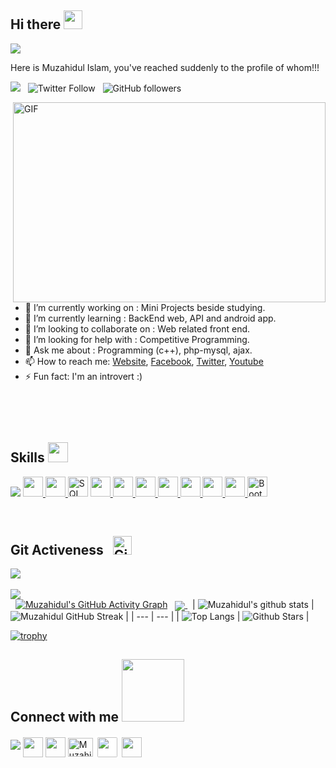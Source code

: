 ### <h2>Hi there <img src="https://raw.githubusercontent.com/MartinHeinz/MartinHeinz/master/wave.gif" width="30px"></h2>


<img src="https://user-images.githubusercontent.com/73097560/115834477-dbab4500-a447-11eb-908a-139a6edaec5c.gif">

Here is Muzahidul Islam, you've reached suddenly to the profile of whom!!!
<br>

![](https://visitor-badge.glitch.me/badge?page_id=muzahidul190) &nbsp;
![Twitter Follow](https://img.shields.io/twitter/follow/muzahidul190?label=Follow)  &nbsp;
![GitHub followers](https://img.shields.io/github/followers/muzahidul190?label=Follow&style=social)


<img align="right" alt="GIF" src="https://github.com/abhisheknaiidu/abhisheknaiidu/blob/master/code.gif?raw=true" width="500" height="320" />

- 🔭 I’m currently working on : Mini Projects beside studying.
- 🌱 I’m currently learning : BackEnd web, API and android app.
- 👯 I’m looking to collaborate on : Web related front end.
- 🤔 I’m looking for help with : Competitive Programming.
- 💬 Ask me about : Programming (c++), php-mysql, ajax.
- 📫 How to reach me: [Website](https://muzahidul190.com), [Facebook](https://facebook.com/Muzahidul190), [Twitter](https://twitter.com/muzahidul190), [Youtube](https://youtube.com/Muzahidul190)
- ⚡ Fun fact: I'm an introvert :)
<br><p>&nbsp;</p><br>
<h2> Skills <img src = "https://media2.giphy.com/media/QssGEmpkyEOhBCb7e1/giphy.gif?cid=ecf05e47a0n3gi1bfqntqmob8g9aid1oyj2wr3ds3mg700bl&rid=giphy.gif" width = 32px> </h2>
<img src="https://user-images.githubusercontent.com/73097560/115834477-dbab4500-a447-11eb-908a-139a6edaec5c.gif">
<a href= # > <img width ='32px' src ='https://raw.githubusercontent.com/rahulbanerjee26/githubAboutMeGenerator/main/icons/javascript.svg'> </a>
<a href= # > <img width ='32px' src ='https://i.ibb.co/LzmYpDX/146-1466902-php-logo-png-transparent-php-logo-png-png-removebg-preview.png'> </a>
<a href="#"> <img alt="SQL" title="SQL" height="32px" src="https://www.logo.wine/a/logo/MySQL/MySQL-Logo.wine.svg" /></a>
<a href= # > <img width ='32px' src ='https://raw.githubusercontent.com/rahulbanerjee26/githubAboutMeGenerator/main/icons/c.svg'> </a>
<a href= # > <img width ='32px' src ='https://upload.wikimedia.org/wikipedia/commons/thumb/3/3f/Git_icon.svg/1200px-Git_icon.svg.png'> </a>
<a href= # > <img width ='32px' src ='https://upload.wikimedia.org/wikipedia/commons/9/9a/Visual_Studio_Code_1.35_icon.svg'> </a>
<a href= # > <img width ='32px' src ='https://raw.githubusercontent.com/rahulbanerjee26/githubAboutMeGenerator/main/icons/cpp.svg'> </a>
<a href= # > <img width ='32px' src ='https://raw.githubusercontent.com/rahulbanerjee26/githubAboutMeGenerator/main/icons/css.svg'> </a>
<a href= # > <img width ='32px' src ='https://raw.githubusercontent.com/rahulbanerjee26/githubAboutMeGenerator/main/icons/html.svg'> </a>
<a href= # > <img width ='32px' src ='https://raw.githubusercontent.com/rahulbanerjee26/githubAboutMeGenerator/main/icons/android.svg'> </a>
<a href= # ><img width ='32px' src="https://cdn.worldvectorlogo.com/logos/bootstrap-4.svg" alt="Bootstrap" /> </a>


<br>
<p>&nbsp;</p>
<h2> Git Activeness &nbsp; <img src="https://media.giphy.com/media/W5eoZHPpUx9sapR0eu/giphy.gif" width="30px" alt="Git"/> </h2>
<img src="https://user-images.githubusercontent.com/73097560/115834477-dbab4500-a447-11eb-908a-139a6edaec5c.gif">
&nbsp;

![](https://github-profile-summary-cards.vercel.app/api/cards/profile-details?username=muzahidul190&theme=dracula)
<br> &nbsp;
[![Muzahidul's GitHub Activity Graph](https://activity-graph.herokuapp.com/graph?username=muzahidul190&theme=gruvbox)](https://git.io/praveenscience)
&nbsp;
<a align="center" href="https://github.com/muzahidul190/Bootstrap_5_skeleton">
  <img align="center" src="https://github-readme-stats.vercel.app/api/pin/?username=muzahidul190&repo=Bootstrap_5_skeleton&theme=gruvbox" />
</a>
&nbsp;
| ![Muzahidul's github stats](https://github-readme-stats.vercel.app/api?username=muzahidul190&show_icons=true&include_all_commits=true&theme=gruvbox&count_private=true) | ![Muzahidul GitHub Streak](https://github-readme-streak-stats.herokuapp.com/?user=muzahidul190&theme=gruvbox) |
| --- | --- |
| ![Top Langs](https://github-readme-stats.vercel.app/api/top-langs/?username=muzahidul190&theme=gruvbox) | ![Github Stars](https://github-readme-stats.vercel.app/api?username=muzahidul190&show_icons=true&locale=en&count_private=true&hide_rank=true&custom_title=My%20GitHub%20Stats&disable_animations=false&theme=gruvbox) |
<br>

[![trophy](https://github-profile-trophy.vercel.app/?username=muzahidul190&theme=gruvbox)](https://github.com/ryo-ma/github-profile-trophy)



<h2> Connect with me <img src='https://raw.githubusercontent.com/ShahriarShafin/ShahriarShafin/main/Assets/handshake.gif' width="100px"> </h2>
<img src="https://user-images.githubusercontent.com/73097560/115834477-dbab4500-a447-11eb-908a-139a6edaec5c.gif">
<a href = 'https://www.linkedin.com/in/muzahidul190'> <img width = '32px' align= 'center' src="https://raw.githubusercontent.com/rahulbanerjee26/githubAboutMeGenerator/main/icons/linked-in-alt.svg"/></a> 
<a href = 'https://www.twitter.com/muzahidul190'> <img width = '32px' align= 'center' src="https://raw.githubusercontent.com/rahulbanerjee26/githubAboutMeGenerator/main/icons/twitter.svg"/></a> 
<a href="https://facebook.com/muzahidul190" target="blank"><img align="center" src="https://raw.githubusercontent.com/rahuldkjain/github-profile-readme-generator/master/src/images/icons/Social/facebook.svg" alt="Muzahidul190" height="30" width="40" /></a>
<a href = 'https://muzahidul190.com/'> <img width = '32px' style='background:white;padding:3px;border-radius:5px;' align= 'center' src="https://raw.githubusercontent.com/rahulbanerjee26/githubAboutMeGenerator/main/icons/portfolio.png"/></a> 
<a href = 'https://www.github.com/muzahidul190'> <img width = '32px' align= 'center' src="https://raw.githubusercontent.com/rahulbanerjee26/githubAboutMeGenerator/main/icons/github.svg"/></a>
  

